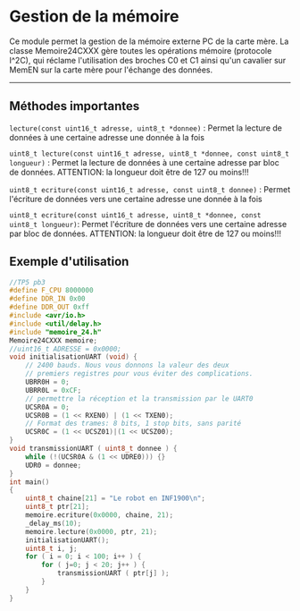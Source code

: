 <h1>Gestion de la mémoire</h1>

Ce module permet la gestion de la mémoire externe PC de la carte mère. La classe Memoire24CXXX
gère toutes les opérations mémoire (protocole I^2C), qui réclame l'utilisation des broches C0 et C1
ainsi qu'un cavalier sur MemEN sur la carte mère pour l'échange des données.
<hr>

## Méthodes importantes
`lecture(const uint16_t adresse, uint8_t *donnee)` : Permet la lecture de données à une certaine adresse une donnée à la fois

`uint8_t lecture(const uint16_t adresse, uint8_t *donnee, const uint8_t longueur)` : Permet la lecture de données à une certaine adresse par bloc de données. ATTENTION: la longueur doit être de 127 ou moins!!!


`uint8_t ecriture(const uint16_t adresse, const uint8_t donnee)` : Permet l'écriture de données vers une certaine adresse une donnée à la fois

`uint8_t ecriture(const uint16_t adresse, uint8_t *donnee, const uint8_t longueur)`: Permet l'écriture de données vers une certaine adresse par bloc de données. ATTENTION: la longueur doit être de 127 ou moins!!!

<h2>Exemple d'utilisation</h2>

```cpp
//TP5 pb3
#define F_CPU 8000000
#define DDR_IN 0x00
#define DDR_OUT 0xff
#include <avr/io.h> 
#include <util/delay.h> 
#include "memoire_24.h"
Memoire24CXXX memoire;
//uint16_t ADRESSE = 0x0000;
void initialisationUART (void) {
    // 2400 bauds. Nous vous donnons la valeur des deux
    // premiers registres pour vous éviter des complications.
    UBRR0H = 0;
    UBRR0L = 0xCF;
    // permettre la réception et la transmission par le UART0               
    UCSR0A = 0;
    UCSR0B = (1 << RXEN0) | (1 << TXEN0);
    // Format des trames: 8 bits, 1 stop bits, sans parité
    UCSR0C = (1 << UCSZ01)|(1 << UCSZ00);
}
void transmissionUART ( uint8_t donnee ) {
    while (!(UCSR0A & (1 << UDRE0))) {}
    UDR0 = donnee;
}
int main()
{
    uint8_t chaine[21] = "Le robot en INF1900\n";
    uint8_t ptr[21];
    memoire.ecriture(0x0000, chaine, 21);
    _delay_ms(10);
    memoire.lecture(0x0000, ptr, 21);
    initialisationUART();
    uint8_t i, j;
    for ( i = 0; i < 100; i++ ) {
        for ( j=0; j < 20; j++ ) {
            transmissionUART ( ptr[j] );
        }
    }
}
```
